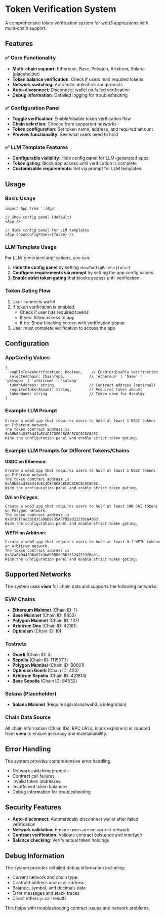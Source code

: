 # Token Verification System

A comprehensive token verification system for web3 applications with multi-chain support.

## Features

### ✅ Core Functionality
- **Multi-chain support**: Ethereum, Base, Polygon, Arbitrum, Solana (placeholder)
- **Token balance verification**: Check if users hold required tokens
- **Network switching**: Automatic detection and prompts
- **Auto-disconnect**: Disconnect wallet on failed verification
- **Debug information**: Detailed logging for troubleshooting

### ✅ Configuration Panel
- **Toggle verification**: Enable/disable token verification flow
- **Chain selection**: Choose from supported networks
- **Token configuration**: Set token name, address, and required amount
- **Preview functionality**: See what users need to hold

### ✅ LLM Template Features
- **Configurable visibility**: Hide config panel for LLM-generated apps
- **Token gating**: Block app access until verification is complete
- **Customizable requirements**: Set via prompt for LLM templates

## Usage

### Basic Usage
```tsx
import App from './App';

// Show config panel (default)
<App />

// Hide config panel for LLM templates
<App showConfigPanel={false} />
```

### LLM Template Usage
For LLM-generated applications, you can:

1. **Hide the config panel** by setting `showConfigPanel={false}`
2. **Configure requirements via prompt** by setting the app config values
3. **Enable strict token gating** that blocks access until verification

### Token Gating Flow
1. User connects wallet
2. If token verification is enabled:
   - Check if user has required tokens
   - If yes: Allow access to app
   - If no: Show blocking screen with verification popup
3. User must complete verification to access the app

## Configuration

### AppConfig Values
```tsx
{
  enableTokenVerification: boolean,    // Enable/disable verification
  selectedChain: ChainType,           // 'ethereum' | 'base' | 'polygon' | 'arbitrum' | 'solana'
  tokenAddress: string,               // Contract address (optional)
  requiredTokenAmount: string,        // Required token amount
  tokenName: string                   // Token name for display
}
```

### Example LLM Prompt
```
Create a web3 app that requires users to hold at least 1 USDC tokens on Ethereum network.
The token contract address is 0xA0b86a33E6441b8C4C8C8C8C8C8C8C8C8C8C8C8C.
Hide the configuration panel and enable strict token gating.
```

### Example LLM Prompts for Different Tokens/Chains

**USDC on Ethereum:**
```
Create a web3 app that requires users to hold at least 1 USDC tokens on Ethereum network.
The token contract address is 0xA0b86a33E6441b8C4C8C8C8C8C8C8C8C8C8C8C8C.
Hide the configuration panel and enable strict token gating.
```

**DAI on Polygon:**
```
Create a web3 app that requires users to hold at least 100 DAI tokens on Polygon network.
The token contract address is 0x8f3Cf7ad23Cd3CaDbD9735AFf958023239c6A063.
Hide the configuration panel and enable strict token gating.
```

**WETH on Arbitrum:**
```
Create a web3 app that requires users to hold at least 0.1 WETH tokens on Arbitrum network.
The token contract address is 0x82aF49447D8a07e3bd95BD0d56f35241523fBab1.
Hide the configuration panel and enable strict token gating.
```

## Supported Networks

The system uses **viem** for chain data and supports the following networks:

### EVM Chains
- **Ethereum Mainnet** (Chain ID: 1)
- **Base Mainnet** (Chain ID: 8453)
- **Polygon Mainnet** (Chain ID: 137)
- **Arbitrum One** (Chain ID: 42161)
- **Optimism** (Chain ID: 10)

### Testnets
- **Goerli** (Chain ID: 5)
- **Sepolia** (Chain ID: 11155111)
- **Polygon Mumbai** (Chain ID: 80001)
- **Optimism Goerli** (Chain ID: 420)
- **Arbitrum Sepolia** (Chain ID: 421614)
- **Base Sepolia** (Chain ID: 84532)

### Solana (Placeholder)
- **Solana Mainnet** (Requires @solana/web3.js integration)

### Chain Data Source
All chain information (Chain IDs, RPC URLs, block explorers) is sourced from **viem** to ensure accuracy and maintainability.

## Error Handling

The system provides comprehensive error handling:
- Network switching prompts
- Contract call failures
- Invalid token addresses
- Insufficient token balances
- Debug information for troubleshooting

## Security Features

- **Auto-disconnect**: Automatically disconnect wallet after failed verification
- **Network validation**: Ensure users are on correct network
- **Contract verification**: Validate contract existence and interface
- **Balance checking**: Verify actual token holdings

## Debug Information

The system provides detailed debug information including:
- Current network and chain type
- Contract address and user address
- Balance, symbol, and decimals data
- Error messages and stack traces
- Direct ethers.js call results

This helps with troubleshooting contract issues and network problems. 